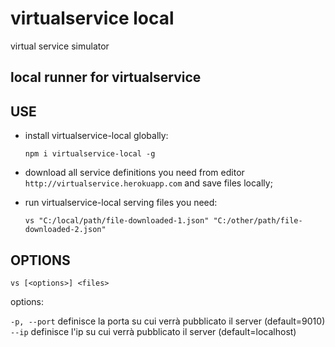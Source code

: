 # virtualservice local
virtual service simulator

## local runner for virtualservice

## USE

- install virtualservice-local globally:
  ````
  npm i virtualservice-local -g
  ````

- download all service definitions you need from editor `http://virtualservice.herokuapp.com` and save files locally;
- run virtualservice-local serving files you need:
  ````
  vs "C:/local/path/file-downloaded-1.json" "C:/other/path/file-downloaded-2.json"
  ````

## OPTIONS
  ````
  vs [<options>] <files>
  ````
  options:
  
  `-p, --port` definisce la porta su cui verrà pubblicato il server (default=9010) <br>
  `--ip` definisce l'ip su cui verrà pubblicato il server (default=localhost) <br>
  
